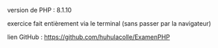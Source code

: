 version de PHP : 8.1.10

exercice fait entièrement via le terminal (sans passer par la navigateur)

lien GitHub : https://github.com/huhulacolle/ExamenPHP